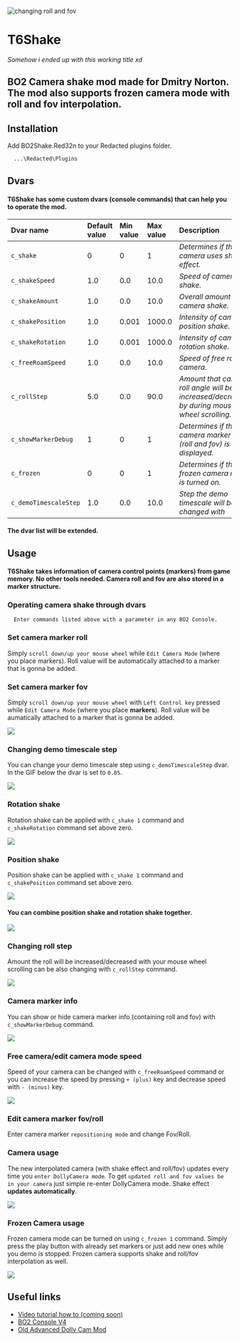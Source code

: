 ![changing roll and fov](https://github.com/Amyst82/T6Shake/assets/20230176/b1737e27-3fd6-41f6-a23f-50cb8dfb8727)
# T6Shake
*Somehow i ended up with this working title xd*

## BO2 Camera shake mod made for Dmitry Norton. The mod also supports frozen camera mode with roll and fov interpolation.


## Installation

Add BO2Shake.Red32n to your Redacted plugins folder.

```bash
  ...\Redacted\Plugins
```
    
## Dvars

#### T6Shake has some custom dvars (console commands) that can help you to operate the mod.

| Dvar name | Default value | Min value | Max value |                       Description             |   Type  | 
| :-------- | :------------ | :-------- |:--------- | :-------------------------------------------- | :------ |
| `c_shake` |        0      |      0    |      1    |  *Determines if the camera uses shake effect.*|  `Bool` |
| `c_shakeSpeed` |        1.0      |      0.0    |      10.0    |  *Speed of camera shake.*|  `Float` |
| `c_shakeAmount` |       1.0      |      0.0    |      10.0     |  *Overall amount of camera shake.*|  `Float` |
| `c_shakePosition` |        1.0      |      0.001    |      1000.0    |  *Intensity of camera position shake.*|  `Float` |
| `c_shakeRotation` |        1.0      |      0.001    |      1000.0    |  *Intensity of camera rotation shake.*|  `Float` |
| `c_freeRoamSpeed` |        1.0      |      0.0    |      10.0    |  *Speed of free roam camera.*|  `Float` |
| `c_rollStep` |        5.0      |      0.0    |      90.0    |  *Amount that camera roll angle will be increased/decreased by during mouse wheel scrolling.*|  `Float` |
| `c_showMarkerDebug` |        1      |      0    |      1    |  *Determines if the camera marker info (roll and fov) is displayed.*|  `Bool` |
| `c_frozen` |        0      |      0    |      1    |  *Determines if the frozen camera mode is turned on.*|  `Bool` |
| `c_demoTimescaleStep` |        1.0      |      0.0    |      10.0    |  *Step the demo timescale will be changed with*|  `Float` |

#### The dvar list will be extended.

## Usage

#### T6Shake takes information of camera control points (markers) from game memory. No other tools needed. Camera roll and fov are also stored in a marker structure. 

### Operating camera shake through dvars
```
  Enter commands listed above with a parameter in any BO2 Console.
```
### Set camera marker roll
Simply `scroll down/up your mouse wheel` while `Edit Camera Mode` (where you place markers). Roll value will be automatically attached to a marker that is gonna be added.
### Set camera marker fov
Simply `scroll down/up your mouse wheel` with `Left Control key` pressed while `Edit Camera Mode` (where you place **markers**). Roll value will be aumatically attached to a marker that is gonna be added.

![](https://s12.gifyu.com/images/Srbuh.gif)

### Changing demo timescale step
You can change your demo timescale step using `c_demoTimescaleStep` dvar. In the GIF below the dvar is set to `0.05`.

![](https://s12.gifyu.com/images/Srbug.gif)
### Rotation shake
Rotation shake can be applied with `c_shake 1` command and `c_shakeRotation` command set above zero. 

![](https://s10.gifyu.com/images/SrbuY.gif)
### Position shake
Position shake can be applied with `c_shake 1` command and `c_shakePosition` command set above zero. 

![](https://s12.gifyu.com/images/Srbuo.gif)
#### You can combine position shake and rotation shake together.

![](https://s10.gifyu.com/images/Srbu1.gif)

### Changing roll step
Amount the roll will be increased/decreased with your mouse wheel scrolling can be also changing with `c_rollStep` command.

![](https://s10.gifyu.com/images/SrbQ3.gif)

### Camera marker info
You can show or hide camera marker info (containing roll and fov) with `c_showMarkerDebug` command.

![](https://s10.gifyu.com/images/SrbuX.gif)

### Free camera/edit camera mode speed
Speed of your camera can be changed with `c_freeRoamSpeed` command or you can increase the speed by pressing `+ (plus)` key and decrease speed with `- (minus)` key.

![](https://s12.gifyu.com/images/SrbQS.gif)

### Edit camera marker fov/roll
Enter camera marker `repositioning mode` and change Fov/Roll.
### Camera usage
The new interpolated camera (with shake effect and roll/fov) updates every time you `enter DollyCamera mode`. To get `updated roll and fov values be in your camera` just simple re-enter DollyCamera mode. Shake effect **updates automatically**.

![](https://s10.gifyu.com/images/SrbQp.gif)

### Frozen Camera usage
Frozen camera mode can be turned on using `c_frozen 1` command. Simply press the play button with already set markers or just add new ones while you demo is stopped. Frozen camera supports shake and roll/fov interpolation as well.

![](https://s10.gifyu.com/images/SrbQu.gif)

## Useful links

 - [Video tutorial how to (coming soon)]()
 - [BO2 Console V4](https://discord.com/channels/453934547151749130/869568094807392297/869574048991051787)
 - [Old Advanced Dolly Cam Mod](https://airyz.xyz/p/t6-advanced-dolly/)

